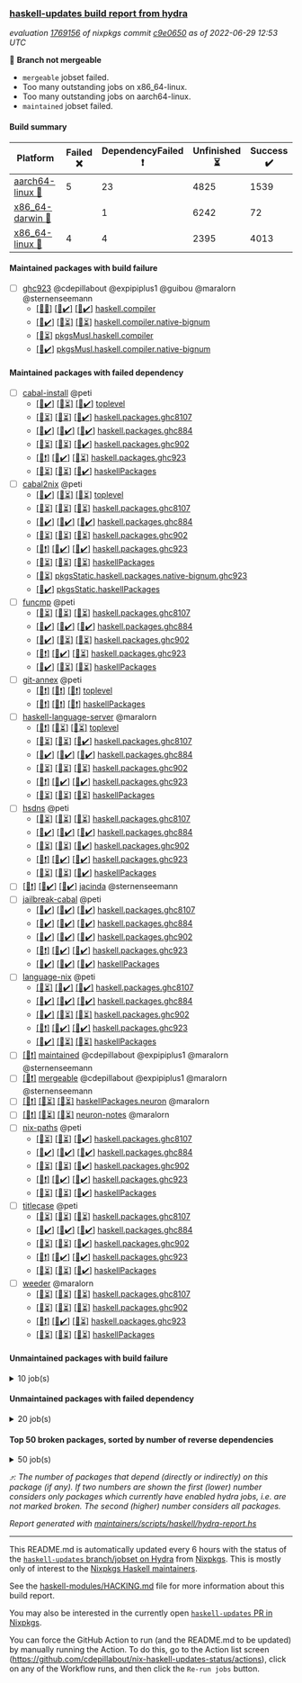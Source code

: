 ### [haskell-updates build report from hydra](https://hydra.nixos.org/jobset/nixpkgs/haskell-updates)
*evaluation [1769156](https://hydra.nixos.org/eval/1769156) of nixpkgs commit [c9e0650](https://github.com/NixOS/nixpkgs/commits/c9e0650b5149c01b0b769aa26c7159d96010c556) as of 2022-06-29 12:53 UTC*

:red_circle: **Branch not mergeable**
  * `mergeable` jobset failed.
  * Too many outstanding jobs on x86_64-linux.
  * Too many outstanding jobs on aarch64-linux.
  * `maintained` jobset failed.

#### Build summary

 | Platform | Failed :x: | DependencyFailed :heavy_exclamation_mark: | Unfinished :hourglass_flowing_sand: | Success :heavy_check_mark: | 
 | --- | --- | --- | --- | --- | 
 | [aarch64-linux :iphone:](https://hydra.nixos.org/eval/1769156?filter=.aarch64-linux) | 5 | 23 | 4825 | 1539 | 
 | [x86_64-darwin :apple:](https://hydra.nixos.org/eval/1769156?filter=.x86_64-darwin) |  | 1 | 6242 | 72 | 
 | [x86_64-linux :penguin:](https://hydra.nixos.org/eval/1769156?filter=.x86_64-linux) | 4 | 4 | 2395 | 4013 | 
#### Maintained packages with build failure
- [ ] [ghc923](https://hydra.nixos.org/eval/1769156?filter=ghc923) @cdepillabout @expipiplus1 @guibou @maralorn @sternenseemann
  - [[:iphone::x:]](https://hydra.nixos.org/build/182109934) [[:apple::heavy_check_mark:]](https://hydra.nixos.org/build/182123689) [[:penguin::heavy_check_mark:]](https://hydra.nixos.org/build/182121963) [haskell.compiler](https://hydra.nixos.org/eval/1769156?filter=haskell.compiler.ghc923)
  - [[:iphone::heavy_check_mark:]](https://hydra.nixos.org/build/182122387) [[:apple::hourglass_flowing_sand:]](https://hydra.nixos.org/build/182112872) [[:penguin::hourglass_flowing_sand:]](https://hydra.nixos.org/build/182117820) [haskell.compiler.native-bignum](https://hydra.nixos.org/eval/1769156?filter=haskell.compiler.native-bignum.ghc923)
  -   [[:penguin::hourglass_flowing_sand:]](https://hydra.nixos.org/build/182120284) [pkgsMusl.haskell.compiler](https://hydra.nixos.org/eval/1769156?filter=pkgsMusl.haskell.compiler.ghc923)
  -   [[:penguin::heavy_check_mark:]](https://hydra.nixos.org/build/182109729) [pkgsMusl.haskell.compiler.native-bignum](https://hydra.nixos.org/eval/1769156?filter=pkgsMusl.haskell.compiler.native-bignum.ghc923)
#### Maintained packages with failed dependency
- [ ] [cabal-install](https://hydra.nixos.org/eval/1769156?filter=cabal-install) @peti
  - [[:iphone::heavy_check_mark:]](https://hydra.nixos.org/build/182112899) [[:apple::hourglass_flowing_sand:]](https://hydra.nixos.org/build/182121767) [[:penguin::heavy_check_mark:]](https://hydra.nixos.org/build/182112909) [toplevel](https://hydra.nixos.org/eval/1769156?filter=cabal-install)
  - [[:iphone::hourglass_flowing_sand:]](https://hydra.nixos.org/build/182119250) [[:apple::hourglass_flowing_sand:]](https://hydra.nixos.org/build/182115321) [[:penguin::heavy_check_mark:]](https://hydra.nixos.org/build/182111834) [haskell.packages.ghc8107](https://hydra.nixos.org/eval/1769156?filter=haskell.packages.ghc8107.cabal-install)
  - [[:iphone::heavy_check_mark:]](https://hydra.nixos.org/build/182075380) [[:apple::heavy_check_mark:]](https://hydra.nixos.org/build/182064489) [[:penguin::heavy_check_mark:]](https://hydra.nixos.org/build/182062259) [haskell.packages.ghc884](https://hydra.nixos.org/eval/1769156?filter=haskell.packages.ghc884.cabal-install)
  - [[:iphone::hourglass_flowing_sand:]](https://hydra.nixos.org/build/182125040) [[:apple::hourglass_flowing_sand:]](https://hydra.nixos.org/build/182119937) [[:penguin::heavy_check_mark:]](https://hydra.nixos.org/build/182114422) [haskell.packages.ghc902](https://hydra.nixos.org/eval/1769156?filter=haskell.packages.ghc902.cabal-install)
  - [[:iphone::heavy_exclamation_mark:]](https://hydra.nixos.org/build/182110814) [[:apple::heavy_check_mark:]](https://hydra.nixos.org/build/182124038) [[:penguin::hourglass_flowing_sand:]](https://hydra.nixos.org/build/182123402) [haskell.packages.ghc923](https://hydra.nixos.org/eval/1769156?filter=haskell.packages.ghc923.cabal-install)
  - [[:iphone::hourglass_flowing_sand:]](https://hydra.nixos.org/build/182116913) [[:apple::hourglass_flowing_sand:]](https://hydra.nixos.org/build/182111767) [[:penguin::heavy_check_mark:]](https://hydra.nixos.org/build/182122862) [haskellPackages](https://hydra.nixos.org/eval/1769156?filter=haskellPackages.cabal-install)
- [ ] [cabal2nix](https://hydra.nixos.org/eval/1769156?filter=cabal2nix) @peti
  - [[:iphone::heavy_check_mark:]](https://hydra.nixos.org/build/182110340) [[:apple::hourglass_flowing_sand:]](https://hydra.nixos.org/build/182117854) [[:penguin::hourglass_flowing_sand:]](https://hydra.nixos.org/build/182109565) [toplevel](https://hydra.nixos.org/eval/1769156?filter=cabal2nix)
  - [[:iphone::hourglass_flowing_sand:]](https://hydra.nixos.org/build/182113894) [[:apple::hourglass_flowing_sand:]](https://hydra.nixos.org/build/182111792) [[:penguin::hourglass_flowing_sand:]](https://hydra.nixos.org/build/182119424) [haskell.packages.ghc8107](https://hydra.nixos.org/eval/1769156?filter=haskell.packages.ghc8107.cabal2nix)
  - [[:iphone::heavy_check_mark:]](https://hydra.nixos.org/build/182067276) [[:apple::heavy_check_mark:]](https://hydra.nixos.org/build/182079884) [[:penguin::heavy_check_mark:]](https://hydra.nixos.org/build/182066601) [haskell.packages.ghc884](https://hydra.nixos.org/eval/1769156?filter=haskell.packages.ghc884.cabal2nix)
  - [[:iphone::hourglass_flowing_sand:]](https://hydra.nixos.org/build/182110900) [[:apple::hourglass_flowing_sand:]](https://hydra.nixos.org/build/182108501) [[:penguin::hourglass_flowing_sand:]](https://hydra.nixos.org/build/182119111) [haskell.packages.ghc902](https://hydra.nixos.org/eval/1769156?filter=haskell.packages.ghc902.cabal2nix)
  - [[:iphone::heavy_exclamation_mark:]](https://hydra.nixos.org/build/182113631) [[:apple::heavy_check_mark:]](https://hydra.nixos.org/build/182111969) [[:penguin::heavy_check_mark:]](https://hydra.nixos.org/build/182112757) [haskell.packages.ghc923](https://hydra.nixos.org/eval/1769156?filter=haskell.packages.ghc923.cabal2nix)
  - [[:iphone::hourglass_flowing_sand:]](https://hydra.nixos.org/build/182121548) [[:apple::hourglass_flowing_sand:]](https://hydra.nixos.org/build/182112159) [[:penguin::hourglass_flowing_sand:]](https://hydra.nixos.org/build/182123887) [haskellPackages](https://hydra.nixos.org/eval/1769156?filter=haskellPackages.cabal2nix)
  -   [[:penguin::hourglass_flowing_sand:]](https://hydra.nixos.org/build/182117545) [pkgsStatic.haskell.packages.native-bignum.ghc923](https://hydra.nixos.org/eval/1769156?filter=pkgsStatic.haskell.packages.native-bignum.ghc923.cabal2nix)
  -   [[:penguin::heavy_check_mark:]](https://hydra.nixos.org/build/182112711) [pkgsStatic.haskellPackages](https://hydra.nixos.org/eval/1769156?filter=pkgsStatic.haskellPackages.cabal2nix)
- [ ] [funcmp](https://hydra.nixos.org/eval/1769156?filter=funcmp) @peti
  - [[:iphone::hourglass_flowing_sand:]](https://hydra.nixos.org/build/182118843) [[:apple::hourglass_flowing_sand:]](https://hydra.nixos.org/build/182118809) [[:penguin::hourglass_flowing_sand:]](https://hydra.nixos.org/build/182120430) [haskell.packages.ghc8107](https://hydra.nixos.org/eval/1769156?filter=haskell.packages.ghc8107.funcmp)
  - [[:iphone::heavy_check_mark:]](https://hydra.nixos.org/build/182065918) [[:apple::heavy_check_mark:]](https://hydra.nixos.org/build/182080595) [[:penguin::heavy_check_mark:]](https://hydra.nixos.org/build/182065855) [haskell.packages.ghc884](https://hydra.nixos.org/eval/1769156?filter=haskell.packages.ghc884.funcmp)
  - [[:iphone::heavy_check_mark:]](https://hydra.nixos.org/build/182109339) [[:apple::hourglass_flowing_sand:]](https://hydra.nixos.org/build/182116020) [[:penguin::hourglass_flowing_sand:]](https://hydra.nixos.org/build/182125422) [haskell.packages.ghc902](https://hydra.nixos.org/eval/1769156?filter=haskell.packages.ghc902.funcmp)
  - [[:iphone::heavy_exclamation_mark:]](https://hydra.nixos.org/build/182118717) [[:apple::heavy_check_mark:]](https://hydra.nixos.org/build/182110376) [[:penguin::hourglass_flowing_sand:]](https://hydra.nixos.org/build/182124137) [haskell.packages.ghc923](https://hydra.nixos.org/eval/1769156?filter=haskell.packages.ghc923.funcmp)
  - [[:iphone::heavy_check_mark:]](https://hydra.nixos.org/build/182126376) [[:apple::hourglass_flowing_sand:]](https://hydra.nixos.org/build/182111298) [[:penguin::hourglass_flowing_sand:]](https://hydra.nixos.org/build/182125049) [haskellPackages](https://hydra.nixos.org/eval/1769156?filter=haskellPackages.funcmp)
- [ ] [git-annex](https://hydra.nixos.org/eval/1769156?filter=git-annex) @peti
  - [[:iphone::heavy_exclamation_mark:]](https://hydra.nixos.org/build/182110453) [[:apple::heavy_exclamation_mark:]](https://hydra.nixos.org/build/182125707) [[:penguin::heavy_exclamation_mark:]](https://hydra.nixos.org/build/182123342) [toplevel](https://hydra.nixos.org/eval/1769156?filter=git-annex)
  - [[:iphone::heavy_exclamation_mark:]](https://hydra.nixos.org/build/182115004) [[:apple::heavy_exclamation_mark:]](https://hydra.nixos.org/build/182112585) [[:penguin::heavy_exclamation_mark:]](https://hydra.nixos.org/build/182121533) [haskellPackages](https://hydra.nixos.org/eval/1769156?filter=haskellPackages.git-annex)
- [ ] [haskell-language-server](https://hydra.nixos.org/eval/1769156?filter=haskell-language-server) @maralorn
  - [[:iphone::heavy_exclamation_mark:]](https://hydra.nixos.org/build/182123861) [[:apple::hourglass_flowing_sand:]](https://hydra.nixos.org/build/182125743) [[:penguin::hourglass_flowing_sand:]](https://hydra.nixos.org/build/182108937) [toplevel](https://hydra.nixos.org/eval/1769156?filter=haskell-language-server)
  - [[:iphone::hourglass_flowing_sand:]](https://hydra.nixos.org/build/182124681) [[:apple::hourglass_flowing_sand:]](https://hydra.nixos.org/build/182119278) [[:penguin::heavy_check_mark:]](https://hydra.nixos.org/build/182117650) [haskell.packages.ghc8107](https://hydra.nixos.org/eval/1769156?filter=haskell.packages.ghc8107.haskell-language-server)
  - [[:iphone::heavy_check_mark:]](https://hydra.nixos.org/build/182071890) [[:apple::heavy_check_mark:]](https://hydra.nixos.org/build/182066402) [[:penguin::heavy_check_mark:]](https://hydra.nixos.org/build/182078986) [haskell.packages.ghc884](https://hydra.nixos.org/eval/1769156?filter=haskell.packages.ghc884.haskell-language-server)
  - [[:iphone::hourglass_flowing_sand:]](https://hydra.nixos.org/build/182110974) [[:apple::hourglass_flowing_sand:]](https://hydra.nixos.org/build/182121370) [[:penguin::hourglass_flowing_sand:]](https://hydra.nixos.org/build/182126353) [haskell.packages.ghc902](https://hydra.nixos.org/eval/1769156?filter=haskell.packages.ghc902.haskell-language-server)
  - [[:iphone::heavy_exclamation_mark:]](https://hydra.nixos.org/build/182109033) [[:apple::heavy_check_mark:]](https://hydra.nixos.org/build/182112740) [[:penguin::heavy_check_mark:]](https://hydra.nixos.org/build/182109325) [haskell.packages.ghc923](https://hydra.nixos.org/eval/1769156?filter=haskell.packages.ghc923.haskell-language-server)
  - [[:iphone::hourglass_flowing_sand:]](https://hydra.nixos.org/build/182127457) [[:apple::hourglass_flowing_sand:]](https://hydra.nixos.org/build/182121797) [[:penguin::hourglass_flowing_sand:]](https://hydra.nixos.org/build/182125842) [haskellPackages](https://hydra.nixos.org/eval/1769156?filter=haskellPackages.haskell-language-server)
- [ ] [hsdns](https://hydra.nixos.org/eval/1769156?filter=hsdns) @peti
  - [[:iphone::hourglass_flowing_sand:]](https://hydra.nixos.org/build/182122234) [[:apple::hourglass_flowing_sand:]](https://hydra.nixos.org/build/182126563) [[:penguin::hourglass_flowing_sand:]](https://hydra.nixos.org/build/182125974) [haskell.packages.ghc8107](https://hydra.nixos.org/eval/1769156?filter=haskell.packages.ghc8107.hsdns)
  - [[:iphone::heavy_check_mark:]](https://hydra.nixos.org/build/182073436) [[:apple::heavy_check_mark:]](https://hydra.nixos.org/build/182064779) [[:penguin::heavy_check_mark:]](https://hydra.nixos.org/build/182079849) [haskell.packages.ghc884](https://hydra.nixos.org/eval/1769156?filter=haskell.packages.ghc884.hsdns)
  - [[:iphone::hourglass_flowing_sand:]](https://hydra.nixos.org/build/182121267) [[:apple::hourglass_flowing_sand:]](https://hydra.nixos.org/build/182122912) [[:penguin::heavy_check_mark:]](https://hydra.nixos.org/build/182111148) [haskell.packages.ghc902](https://hydra.nixos.org/eval/1769156?filter=haskell.packages.ghc902.hsdns)
  - [[:iphone::heavy_exclamation_mark:]](https://hydra.nixos.org/build/182118699) [[:apple::heavy_check_mark:]](https://hydra.nixos.org/build/182108610) [[:penguin::heavy_check_mark:]](https://hydra.nixos.org/build/182111937) [haskell.packages.ghc923](https://hydra.nixos.org/eval/1769156?filter=haskell.packages.ghc923.hsdns)
  - [[:iphone::hourglass_flowing_sand:]](https://hydra.nixos.org/build/182125546) [[:apple::hourglass_flowing_sand:]](https://hydra.nixos.org/build/182127196) [[:penguin::heavy_check_mark:]](https://hydra.nixos.org/build/182115798) [haskellPackages](https://hydra.nixos.org/eval/1769156?filter=haskellPackages.hsdns)
- [ ] [[:iphone::heavy_exclamation_mark:]](https://hydra.nixos.org/build/182127302) [[:apple::heavy_check_mark:]](https://hydra.nixos.org/build/182120532) [[:penguin::heavy_check_mark:]](https://hydra.nixos.org/build/182112707) [jacinda](https://hydra.nixos.org/eval/1769156?filter=jacinda) @sternenseemann
- [ ] [jailbreak-cabal](https://hydra.nixos.org/eval/1769156?filter=jailbreak-cabal) @peti
  - [[:iphone::heavy_check_mark:]](https://hydra.nixos.org/build/182121323) [[:apple::heavy_check_mark:]](https://hydra.nixos.org/build/182108805) [[:penguin::heavy_check_mark:]](https://hydra.nixos.org/build/182118596) [haskell.packages.ghc8107](https://hydra.nixos.org/eval/1769156?filter=haskell.packages.ghc8107.jailbreak-cabal)
  - [[:iphone::heavy_check_mark:]](https://hydra.nixos.org/build/182062331) [[:apple::heavy_check_mark:]](https://hydra.nixos.org/build/182078994) [[:penguin::heavy_check_mark:]](https://hydra.nixos.org/build/182080299) [haskell.packages.ghc884](https://hydra.nixos.org/eval/1769156?filter=haskell.packages.ghc884.jailbreak-cabal)
  - [[:iphone::heavy_check_mark:]](https://hydra.nixos.org/build/182109763) [[:apple::heavy_check_mark:]](https://hydra.nixos.org/build/182109319) [[:penguin::heavy_check_mark:]](https://hydra.nixos.org/build/182126805) [haskell.packages.ghc902](https://hydra.nixos.org/eval/1769156?filter=haskell.packages.ghc902.jailbreak-cabal)
  - [[:iphone::heavy_exclamation_mark:]](https://hydra.nixos.org/build/182126316) [[:apple::heavy_check_mark:]](https://hydra.nixos.org/build/182115679) [[:penguin::heavy_check_mark:]](https://hydra.nixos.org/build/182112374) [haskell.packages.ghc923](https://hydra.nixos.org/eval/1769156?filter=haskell.packages.ghc923.jailbreak-cabal)
  - [[:iphone::heavy_check_mark:]](https://hydra.nixos.org/build/182126019) [[:apple::heavy_check_mark:]](https://hydra.nixos.org/build/182120588) [[:penguin::heavy_check_mark:]](https://hydra.nixos.org/build/182111074) [haskellPackages](https://hydra.nixos.org/eval/1769156?filter=haskellPackages.jailbreak-cabal)
- [ ] [language-nix](https://hydra.nixos.org/eval/1769156?filter=language-nix) @peti
  - [[:iphone::hourglass_flowing_sand:]](https://hydra.nixos.org/build/182112574) [[:apple::heavy_check_mark:]](https://hydra.nixos.org/build/182121056) [[:penguin::heavy_check_mark:]](https://hydra.nixos.org/build/182117884) [haskell.packages.ghc8107](https://hydra.nixos.org/eval/1769156?filter=haskell.packages.ghc8107.language-nix)
  - [[:iphone::heavy_check_mark:]](https://hydra.nixos.org/build/182069532) [[:apple::heavy_check_mark:]](https://hydra.nixos.org/build/182080005) [[:penguin::heavy_check_mark:]](https://hydra.nixos.org/build/182075012) [haskell.packages.ghc884](https://hydra.nixos.org/eval/1769156?filter=haskell.packages.ghc884.language-nix)
  - [[:iphone::heavy_check_mark:]](https://hydra.nixos.org/build/182126398) [[:apple::hourglass_flowing_sand:]](https://hydra.nixos.org/build/182113725) [[:penguin::hourglass_flowing_sand:]](https://hydra.nixos.org/build/182117077) [haskell.packages.ghc902](https://hydra.nixos.org/eval/1769156?filter=haskell.packages.ghc902.language-nix)
  - [[:iphone::heavy_exclamation_mark:]](https://hydra.nixos.org/build/182116023) [[:apple::heavy_check_mark:]](https://hydra.nixos.org/build/182112789) [[:penguin::heavy_check_mark:]](https://hydra.nixos.org/build/182125920) [haskell.packages.ghc923](https://hydra.nixos.org/eval/1769156?filter=haskell.packages.ghc923.language-nix)
  - [[:iphone::heavy_check_mark:]](https://hydra.nixos.org/build/182109171) [[:apple::hourglass_flowing_sand:]](https://hydra.nixos.org/build/182113492) [[:penguin::hourglass_flowing_sand:]](https://hydra.nixos.org/build/182112219) [haskellPackages](https://hydra.nixos.org/eval/1769156?filter=haskellPackages.language-nix)
- [ ] [[:penguin::heavy_exclamation_mark:]](https://hydra.nixos.org/build/182118394) [maintained](https://hydra.nixos.org/eval/1769156?filter=maintained) @cdepillabout @expipiplus1 @maralorn @sternenseemann
- [ ] [[:penguin::heavy_exclamation_mark:]](https://hydra.nixos.org/build/182109139) [mergeable](https://hydra.nixos.org/eval/1769156?filter=mergeable) @cdepillabout @expipiplus1 @maralorn @sternenseemann
- [ ] [[:iphone::heavy_exclamation_mark:]](https://hydra.nixos.org/build/182113562) [[:apple::hourglass_flowing_sand:]](https://hydra.nixos.org/build/182112121) [[:penguin::hourglass_flowing_sand:]](https://hydra.nixos.org/build/182119859) [haskellPackages.neuron](https://hydra.nixos.org/eval/1769156?filter=haskellPackages.neuron) @maralorn
- [ ] [[:iphone::heavy_exclamation_mark:]](https://hydra.nixos.org/build/182116274) [[:apple::hourglass_flowing_sand:]](https://hydra.nixos.org/build/182113269) [[:penguin::hourglass_flowing_sand:]](https://hydra.nixos.org/build/182108625) [neuron-notes](https://hydra.nixos.org/eval/1769156?filter=neuron-notes) @maralorn
- [ ] [nix-paths](https://hydra.nixos.org/eval/1769156?filter=nix-paths) @peti
  - [[:iphone::hourglass_flowing_sand:]](https://hydra.nixos.org/build/182120839) [[:apple::hourglass_flowing_sand:]](https://hydra.nixos.org/build/182126331) [[:penguin::heavy_check_mark:]](https://hydra.nixos.org/build/182115101) [haskell.packages.ghc8107](https://hydra.nixos.org/eval/1769156?filter=haskell.packages.ghc8107.nix-paths)
  - [[:iphone::heavy_check_mark:]](https://hydra.nixos.org/build/182061950) [[:apple::heavy_check_mark:]](https://hydra.nixos.org/build/182062067) [[:penguin::heavy_check_mark:]](https://hydra.nixos.org/build/182063610) [haskell.packages.ghc884](https://hydra.nixos.org/eval/1769156?filter=haskell.packages.ghc884.nix-paths)
  - [[:iphone::hourglass_flowing_sand:]](https://hydra.nixos.org/build/182119972) [[:apple::hourglass_flowing_sand:]](https://hydra.nixos.org/build/182118778) [[:penguin::heavy_check_mark:]](https://hydra.nixos.org/build/182120171) [haskell.packages.ghc902](https://hydra.nixos.org/eval/1769156?filter=haskell.packages.ghc902.nix-paths)
  - [[:iphone::heavy_exclamation_mark:]](https://hydra.nixos.org/build/182120544) [[:apple::heavy_check_mark:]](https://hydra.nixos.org/build/182110548) [[:penguin::heavy_check_mark:]](https://hydra.nixos.org/build/182117825) [haskell.packages.ghc923](https://hydra.nixos.org/eval/1769156?filter=haskell.packages.ghc923.nix-paths)
  - [[:iphone::hourglass_flowing_sand:]](https://hydra.nixos.org/build/182120497) [[:apple::hourglass_flowing_sand:]](https://hydra.nixos.org/build/182124787) [[:penguin::heavy_check_mark:]](https://hydra.nixos.org/build/182118875) [haskellPackages](https://hydra.nixos.org/eval/1769156?filter=haskellPackages.nix-paths)
- [ ] [titlecase](https://hydra.nixos.org/eval/1769156?filter=titlecase) @peti
  - [[:iphone::hourglass_flowing_sand:]](https://hydra.nixos.org/build/182112255) [[:apple::hourglass_flowing_sand:]](https://hydra.nixos.org/build/182123669) [[:penguin::hourglass_flowing_sand:]](https://hydra.nixos.org/build/182120907) [haskell.packages.ghc8107](https://hydra.nixos.org/eval/1769156?filter=haskell.packages.ghc8107.titlecase)
  - [[:iphone::heavy_check_mark:]](https://hydra.nixos.org/build/182063104) [[:apple::heavy_check_mark:]](https://hydra.nixos.org/build/182064064) [[:penguin::heavy_check_mark:]](https://hydra.nixos.org/build/182071180) [haskell.packages.ghc884](https://hydra.nixos.org/eval/1769156?filter=haskell.packages.ghc884.titlecase)
  - [[:iphone::hourglass_flowing_sand:]](https://hydra.nixos.org/build/182119222) [[:apple::hourglass_flowing_sand:]](https://hydra.nixos.org/build/182122875) [[:penguin::heavy_check_mark:]](https://hydra.nixos.org/build/182112642) [haskell.packages.ghc902](https://hydra.nixos.org/eval/1769156?filter=haskell.packages.ghc902.titlecase)
  - [[:iphone::heavy_exclamation_mark:]](https://hydra.nixos.org/build/182124806) [[:apple::heavy_check_mark:]](https://hydra.nixos.org/build/182121296) [[:penguin::heavy_check_mark:]](https://hydra.nixos.org/build/182113523) [haskell.packages.ghc923](https://hydra.nixos.org/eval/1769156?filter=haskell.packages.ghc923.titlecase)
  - [[:iphone::hourglass_flowing_sand:]](https://hydra.nixos.org/build/182125673) [[:apple::hourglass_flowing_sand:]](https://hydra.nixos.org/build/182124511) [[:penguin::heavy_check_mark:]](https://hydra.nixos.org/build/182126253) [haskellPackages](https://hydra.nixos.org/eval/1769156?filter=haskellPackages.titlecase)
- [ ] [weeder](https://hydra.nixos.org/eval/1769156?filter=weeder) @maralorn
  - [[:iphone::hourglass_flowing_sand:]](https://hydra.nixos.org/build/182117398) [[:apple::hourglass_flowing_sand:]](https://hydra.nixos.org/build/182109070) [[:penguin::hourglass_flowing_sand:]](https://hydra.nixos.org/build/182121475) [haskell.packages.ghc8107](https://hydra.nixos.org/eval/1769156?filter=haskell.packages.ghc8107.weeder)
  - [[:iphone::hourglass_flowing_sand:]](https://hydra.nixos.org/build/182114347) [[:apple::hourglass_flowing_sand:]](https://hydra.nixos.org/build/182125159) [[:penguin::hourglass_flowing_sand:]](https://hydra.nixos.org/build/182120500) [haskell.packages.ghc902](https://hydra.nixos.org/eval/1769156?filter=haskell.packages.ghc902.weeder)
  - [[:iphone::heavy_exclamation_mark:]](https://hydra.nixos.org/build/182124420) [[:apple::heavy_check_mark:]](https://hydra.nixos.org/build/182124534) [[:penguin::hourglass_flowing_sand:]](https://hydra.nixos.org/build/182124546) [haskell.packages.ghc923](https://hydra.nixos.org/eval/1769156?filter=haskell.packages.ghc923.weeder)
  - [[:iphone::hourglass_flowing_sand:]](https://hydra.nixos.org/build/182111738) [[:apple::hourglass_flowing_sand:]](https://hydra.nixos.org/build/182120023) [[:penguin::hourglass_flowing_sand:]](https://hydra.nixos.org/build/182108404) [haskellPackages](https://hydra.nixos.org/eval/1769156?filter=haskellPackages.weeder)
#### Unmaintained packages with build failure
<details><summary>10 job(s) </summary>

- [ ] [[:iphone::x:]](https://hydra.nixos.org/build/182127087) [[:apple::hourglass_flowing_sand:]](https://hydra.nixos.org/build/182117180) [[:penguin::hourglass_flowing_sand:]](https://hydra.nixos.org/build/182117688) [haskellPackages.reflex](https://hydra.nixos.org/eval/1769156?filter=haskellPackages.reflex)  :arrow_heading_up: 7 | 44
- [ ] [[:iphone::x:]](https://hydra.nixos.org/build/182126335) [[:apple::hourglass_flowing_sand:]](https://hydra.nixos.org/build/182112266) [[:penguin::hourglass_flowing_sand:]](https://hydra.nixos.org/build/182126383) [haskellPackages.hw-simd](https://hydra.nixos.org/eval/1769156?filter=haskellPackages.hw-simd)  :arrow_heading_up: 2 | 8
- [ ] [futhark](https://hydra.nixos.org/eval/1769156?filter=futhark)  :arrow_heading_up: 1 | 1
  - [[:iphone::x:]](https://hydra.nixos.org/build/182108553) [[:apple::hourglass_flowing_sand:]](https://hydra.nixos.org/build/182117117) [[:penguin::hourglass_flowing_sand:]](https://hydra.nixos.org/build/182112135) [toplevel](https://hydra.nixos.org/eval/1769156?filter=futhark)
  - [[:iphone::hourglass_flowing_sand:]](https://hydra.nixos.org/build/182124095) [[:apple::hourglass_flowing_sand:]](https://hydra.nixos.org/build/182124380) [[:penguin::hourglass_flowing_sand:]](https://hydra.nixos.org/build/182115707) [haskellPackages](https://hydra.nixos.org/eval/1769156?filter=haskellPackages.futhark)
- [ ] [[:iphone::hourglass_flowing_sand:]](https://hydra.nixos.org/build/182111126) [[:apple::hourglass_flowing_sand:]](https://hydra.nixos.org/build/182115507) [[:penguin::x:]](https://hydra.nixos.org/build/182119784) [haskellPackages.rustls](https://hydra.nixos.org/eval/1769156?filter=haskellPackages.rustls)  :arrow_heading_up: 1 | 1
- [ ] [[:iphone::hourglass_flowing_sand:]](https://hydra.nixos.org/build/182126325) [[:apple::hourglass_flowing_sand:]](https://hydra.nixos.org/build/182123356) [[:penguin::x:]](https://hydra.nixos.org/build/182118707) [haskell.packages.ghc8107.purescript](https://hydra.nixos.org/eval/1769156?filter=haskell.packages.ghc8107.purescript)  :arrow_heading_up: 0 | 8
- [ ] [[:iphone::x:]](https://hydra.nixos.org/build/182109603) [[:apple::hourglass_flowing_sand:]](https://hydra.nixos.org/build/182127136) [[:penguin::hourglass_flowing_sand:]](https://hydra.nixos.org/build/182109653) [haskellPackages.discord-haskell](https://hydra.nixos.org/eval/1769156?filter=haskellPackages.discord-haskell)  :arrow_heading_up: 0 | 1
- [ ] [[:iphone::hourglass_flowing_sand:]](https://hydra.nixos.org/build/182122989) [[:apple::hourglass_flowing_sand:]](https://hydra.nixos.org/build/182124907) [[:penguin::x:]](https://hydra.nixos.org/build/182115331) [haskellPackages.fast-tags](https://hydra.nixos.org/eval/1769156?filter=haskellPackages.fast-tags) 
- [ ] [[:iphone::heavy_check_mark:]](https://hydra.nixos.org/build/182109702) [[:apple::hourglass_flowing_sand:]](https://hydra.nixos.org/build/182110626) [[:penguin::x:]](https://hydra.nixos.org/build/182108665) [haskellPackages.geodetics](https://hydra.nixos.org/eval/1769156?filter=haskellPackages.geodetics) 
</details>

#### Unmaintained packages with failed dependency
<details><summary>20 job(s) </summary>

- [ ] [[:iphone::heavy_exclamation_mark:]](https://hydra.nixos.org/build/182108359) [[:apple::hourglass_flowing_sand:]](https://hydra.nixos.org/build/182118905) [[:penguin::hourglass_flowing_sand:]](https://hydra.nixos.org/build/182109868) [haskellPackages.reflex-dom-core](https://hydra.nixos.org/eval/1769156?filter=haskellPackages.reflex-dom-core)  :arrow_heading_up: 4 | 20
- [ ] [hoogle](https://hydra.nixos.org/eval/1769156?filter=hoogle)  :arrow_heading_up: 1 | 3
  - [[:iphone::hourglass_flowing_sand:]](https://hydra.nixos.org/build/182122554) [[:apple::hourglass_flowing_sand:]](https://hydra.nixos.org/build/182114054) [[:penguin::hourglass_flowing_sand:]](https://hydra.nixos.org/build/182120251) [haskell.packages.ghc8107](https://hydra.nixos.org/eval/1769156?filter=haskell.packages.ghc8107.hoogle)
  - [[:iphone::heavy_check_mark:]](https://hydra.nixos.org/build/182080488) [[:apple::heavy_check_mark:]](https://hydra.nixos.org/build/182062734) [[:penguin::heavy_check_mark:]](https://hydra.nixos.org/build/182070729) [haskell.packages.ghc884](https://hydra.nixos.org/eval/1769156?filter=haskell.packages.ghc884.hoogle)
  - [[:iphone::heavy_check_mark:]](https://hydra.nixos.org/build/182122980) [[:apple::hourglass_flowing_sand:]](https://hydra.nixos.org/build/182114690) [[:penguin::heavy_check_mark:]](https://hydra.nixos.org/build/182110364) [haskell.packages.ghc902](https://hydra.nixos.org/eval/1769156?filter=haskell.packages.ghc902.hoogle)
  - [[:iphone::heavy_exclamation_mark:]](https://hydra.nixos.org/build/182111557) [[:apple::heavy_check_mark:]](https://hydra.nixos.org/build/182109315) [[:penguin::hourglass_flowing_sand:]](https://hydra.nixos.org/build/182119473) [haskell.packages.ghc923](https://hydra.nixos.org/eval/1769156?filter=haskell.packages.ghc923.hoogle)
  - [[:iphone::heavy_check_mark:]](https://hydra.nixos.org/build/182115102) [[:apple::hourglass_flowing_sand:]](https://hydra.nixos.org/build/182126982) [[:penguin::heavy_check_mark:]](https://hydra.nixos.org/build/182127543) [haskellPackages](https://hydra.nixos.org/eval/1769156?filter=haskellPackages.hoogle)
- [ ] [[:iphone::heavy_exclamation_mark:]](https://hydra.nixos.org/build/182115100) [[:apple::hourglass_flowing_sand:]](https://hydra.nixos.org/build/182109240) [[:penguin::hourglass_flowing_sand:]](https://hydra.nixos.org/build/182110168) [haskellPackages.reflex-dom-pandoc](https://hydra.nixos.org/eval/1769156?filter=haskellPackages.reflex-dom-pandoc)  :arrow_heading_up: 1 | 1
- [ ] [[:iphone::heavy_exclamation_mark:]](https://hydra.nixos.org/build/182116568) [[:apple::hourglass_flowing_sand:]](https://hydra.nixos.org/build/182116976) [[:penguin::hourglass_flowing_sand:]](https://hydra.nixos.org/build/182126274) [haskellPackages.hw-dsv](https://hydra.nixos.org/eval/1769156?filter=haskellPackages.hw-dsv)  :arrow_heading_up: 0 | 3
- [ ] [cabal2nix-unstable](https://hydra.nixos.org/eval/1769156?filter=cabal2nix-unstable) 
  - [[:iphone::hourglass_flowing_sand:]](https://hydra.nixos.org/build/182111672) [[:apple::hourglass_flowing_sand:]](https://hydra.nixos.org/build/182112466) [[:penguin::hourglass_flowing_sand:]](https://hydra.nixos.org/build/182120417) [haskell.packages.ghc8107](https://hydra.nixos.org/eval/1769156?filter=haskell.packages.ghc8107.cabal2nix-unstable)
  - [[:iphone::heavy_check_mark:]](https://hydra.nixos.org/build/182073484) [[:apple::heavy_check_mark:]](https://hydra.nixos.org/build/182076883) [[:penguin::heavy_check_mark:]](https://hydra.nixos.org/build/182078337) [haskell.packages.ghc884](https://hydra.nixos.org/eval/1769156?filter=haskell.packages.ghc884.cabal2nix-unstable)
  - [[:iphone::hourglass_flowing_sand:]](https://hydra.nixos.org/build/182119699) [[:apple::hourglass_flowing_sand:]](https://hydra.nixos.org/build/182112261) [[:penguin::hourglass_flowing_sand:]](https://hydra.nixos.org/build/182112295) [haskell.packages.ghc902](https://hydra.nixos.org/eval/1769156?filter=haskell.packages.ghc902.cabal2nix-unstable)
  - [[:iphone::heavy_exclamation_mark:]](https://hydra.nixos.org/build/182123797) [[:apple::heavy_check_mark:]](https://hydra.nixos.org/build/182125014) [[:penguin::hourglass_flowing_sand:]](https://hydra.nixos.org/build/182121629) [haskell.packages.ghc923](https://hydra.nixos.org/eval/1769156?filter=haskell.packages.ghc923.cabal2nix-unstable)
  - [[:iphone::hourglass_flowing_sand:]](https://hydra.nixos.org/build/182112712) [[:apple::hourglass_flowing_sand:]](https://hydra.nixos.org/build/182110745) [[:penguin::hourglass_flowing_sand:]](https://hydra.nixos.org/build/182116682) [haskellPackages](https://hydra.nixos.org/eval/1769156?filter=haskellPackages.cabal2nix-unstable)
- [ ] [[:iphone::hourglass_flowing_sand:]](https://hydra.nixos.org/build/182122066) [[:apple::hourglass_flowing_sand:]](https://hydra.nixos.org/build/182109133) [[:penguin::heavy_exclamation_mark:]](https://hydra.nixos.org/build/182108919) [haskellPackages.http-client-rustls](https://hydra.nixos.org/eval/1769156?filter=haskellPackages.http-client-rustls) 
- [ ] [[:iphone::heavy_exclamation_mark:]](https://hydra.nixos.org/build/182108746) [[:apple::hourglass_flowing_sand:]](https://hydra.nixos.org/build/182111660) [[:penguin::hourglass_flowing_sand:]](https://hydra.nixos.org/build/182117906) [haskellPackages.hw-simd-cli](https://hydra.nixos.org/eval/1769156?filter=haskellPackages.hw-simd-cli) 
- [ ] [[:iphone::heavy_exclamation_mark:]](https://hydra.nixos.org/build/182110566) [[:apple::hourglass_flowing_sand:]](https://hydra.nixos.org/build/182123894) [[:penguin::hourglass_flowing_sand:]](https://hydra.nixos.org/build/182114643) [haskellPackages.monoid-map](https://hydra.nixos.org/eval/1769156?filter=haskellPackages.monoid-map) 
- [ ] [[:iphone::heavy_exclamation_mark:]](https://hydra.nixos.org/build/182121311) [[:apple::hourglass_flowing_sand:]](https://hydra.nixos.org/build/182112269) [[:penguin::hourglass_flowing_sand:]](https://hydra.nixos.org/build/182121971) [haskellPackages.reflex-backend-socket](https://hydra.nixos.org/eval/1769156?filter=haskellPackages.reflex-backend-socket) 
- [ ] [[:iphone::heavy_exclamation_mark:]](https://hydra.nixos.org/build/182127011) [[:apple::hourglass_flowing_sand:]](https://hydra.nixos.org/build/182126556) [[:penguin::hourglass_flowing_sand:]](https://hydra.nixos.org/build/182124941) [haskellPackages.reflex-dom-ionic](https://hydra.nixos.org/eval/1769156?filter=haskellPackages.reflex-dom-ionic) 
</details>

#### Top 50 broken packages, sorted by number of reverse dependencies
<details><summary>50 job(s) </summary>

[amazonka-core](https://packdeps.haskellers.com/reverse/amazonka-core) :arrow_heading_up: 185  
[gogol-core](https://packdeps.haskellers.com/reverse/gogol-core) :arrow_heading_up: 184  
[haskell98](https://packdeps.haskellers.com/reverse/haskell98) :arrow_heading_up: 153  
[enumerator](https://packdeps.haskellers.com/reverse/enumerator) :arrow_heading_up: 56  
[util](https://packdeps.haskellers.com/reverse/util) :arrow_heading_up: 49  
[derive](https://packdeps.haskellers.com/reverse/derive) :arrow_heading_up: 48  
[amazonka](https://packdeps.haskellers.com/reverse/amazonka) :arrow_heading_up: 43  
[accelerate](https://packdeps.haskellers.com/reverse/accelerate) :arrow_heading_up: 42  
[parseargs](https://packdeps.haskellers.com/reverse/parseargs) :arrow_heading_up: 42  
[syb-with-class](https://packdeps.haskellers.com/reverse/syb-with-class) :arrow_heading_up: 42  
[MonadCatchIO-transformers](https://packdeps.haskellers.com/reverse/MonadCatchIO-transformers) :arrow_heading_up: 41  
[data-lens](https://packdeps.haskellers.com/reverse/data-lens) :arrow_heading_up: 33  
[rank1dynamic](https://packdeps.haskellers.com/reverse/rank1dynamic) :arrow_heading_up: 33  
[distributed-static](https://packdeps.haskellers.com/reverse/distributed-static) :arrow_heading_up: 31  
[language-ecmascript](https://packdeps.haskellers.com/reverse/language-ecmascript) :arrow_heading_up: 31  
[distributed-process](https://packdeps.haskellers.com/reverse/distributed-process) :arrow_heading_up: 30  
[ip](https://packdeps.haskellers.com/reverse/ip) :arrow_heading_up: 29  
[iteratee](https://packdeps.haskellers.com/reverse/iteratee) :arrow_heading_up: 29  
[jmacro](https://packdeps.haskellers.com/reverse/jmacro) :arrow_heading_up: 29  
[text-format](https://packdeps.haskellers.com/reverse/text-format) :arrow_heading_up: 28  
[mmsyn3](https://packdeps.haskellers.com/reverse/mmsyn3) :arrow_heading_up: 27  
[crypto-numbers](https://packdeps.haskellers.com/reverse/crypto-numbers) :arrow_heading_up: 25  
[either-unwrap](https://packdeps.haskellers.com/reverse/either-unwrap) :arrow_heading_up: 25  
[web-routes-th](https://packdeps.haskellers.com/reverse/web-routes-th) :arrow_heading_up: 24  
[ixset-typed](https://packdeps.haskellers.com/reverse/ixset-typed) :arrow_heading_up: 23  
[crypto-pubkey](https://packdeps.haskellers.com/reverse/crypto-pubkey) :arrow_heading_up: 22  
[haskelldb](https://packdeps.haskellers.com/reverse/haskelldb) :arrow_heading_up: 22  
[wxdirect](https://packdeps.haskellers.com/reverse/wxdirect) :arrow_heading_up: 22  
[alg](https://packdeps.haskellers.com/reverse/alg) :arrow_heading_up: 21  
[amazonka-s3](https://packdeps.haskellers.com/reverse/amazonka-s3) :arrow_heading_up: 21  
[mmsyn2](https://packdeps.haskellers.com/reverse/mmsyn2) :arrow_heading_up: 21  
[userid](https://packdeps.haskellers.com/reverse/userid) :arrow_heading_up: 21  
[wxc](https://packdeps.haskellers.com/reverse/wxc) :arrow_heading_up: 21  
[biocore](https://packdeps.haskellers.com/reverse/biocore) :arrow_heading_up: 20  
[subG](https://packdeps.haskellers.com/reverse/subG) :arrow_heading_up: 20  
[wxcore](https://packdeps.haskellers.com/reverse/wxcore) :arrow_heading_up: 20  
[attoparsec-enumerator](https://packdeps.haskellers.com/reverse/attoparsec-enumerator) :arrow_heading_up: 19  
[bytestring-show](https://packdeps.haskellers.com/reverse/bytestring-show) :arrow_heading_up: 19  
[fay](https://packdeps.haskellers.com/reverse/fay) :arrow_heading_up: 19  
[harp](https://packdeps.haskellers.com/reverse/harp) :arrow_heading_up: 19  
[hsx2hs](https://packdeps.haskellers.com/reverse/hsx2hs) :arrow_heading_up: 19  
[ixset](https://packdeps.haskellers.com/reverse/ixset) :arrow_heading_up: 19  
[wx](https://packdeps.haskellers.com/reverse/wx) :arrow_heading_up: 19  
[asn1-data](https://packdeps.haskellers.com/reverse/asn1-data) :arrow_heading_up: 18  
[dbus-core](https://packdeps.haskellers.com/reverse/dbus-core) :arrow_heading_up: 18  
[gtksourceview2](https://packdeps.haskellers.com/reverse/gtksourceview2) :arrow_heading_up: 18  
[ukrainian-phonetics-basic](https://packdeps.haskellers.com/reverse/ukrainian-phonetics-basic) :arrow_heading_up: 18  
[HGamer3D-Data](https://packdeps.haskellers.com/reverse/HGamer3D-Data) :arrow_heading_up: 17  
[certificate](https://packdeps.haskellers.com/reverse/certificate) :arrow_heading_up: 17  
[clash-prelude](https://packdeps.haskellers.com/reverse/clash-prelude) :arrow_heading_up: 17  
</details>


*:arrow_heading_up:: The number of packages that depend (directly or indirectly) on this package (if any). If two numbers are shown the first (lower) number considers only packages which currently have enabled hydra jobs, i.e. are not marked broken. The second (higher) number considers all packages.*

*Report generated with [maintainers/scripts/haskell/hydra-report.hs](https://github.com/NixOS/nixpkgs/blob/haskell-updates/maintainers/scripts/haskell/hydra-report.sh)*


----------------------------------------------------------------------

This README.md is automatically updated every 6 hours with the status of the
[`haskell-updates` branch/jobset on Hydra](https://hydra.nixos.org/jobset/nixpkgs/haskell-updates)
from [Nixpkgs](https://github.com/NixOS/nixpkgs).  This is mostly only of
interest to the [Nixpkgs Haskell maintainers](https://github.com/orgs/NixOS/teams/haskell).

See the
[haskell-modules/HACKING.md](https://github.com/NixOS/nixpkgs/blob/haskell-updates/pkgs/development/haskell-modules/HACKING.md)
file for more information about this build report.

You may also be interested in the currently open
[`haskell-updates` PR in Nixpkgs](https://github.com/nixos/nixpkgs/pulls?q=is%3Apr+is%3Aopen+head%3Ahaskell-updates).

You can force the GitHub Action to run (and the README.md to be updated) by
manually running the Action.  To do this, go to the Action list screen
(https://github.com/cdepillabout/nix-haskell-updates-status/actions),
click on any of the Workflow runs, and then click the `Re-run jobs` button.
